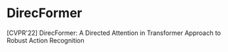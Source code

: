 # DirecFormer
[CVPR'22] DirecFormer: A Directed Attention in Transformer Approach to Robust Action Recognition

